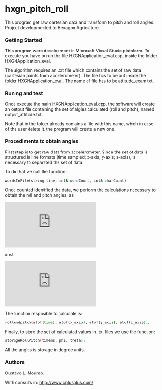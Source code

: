 # hxgn_pitch_roll
This program get raw cartesian data and transform to pitch and roll angles. Project developmented to Hexagon Agriculture.

### Getting Started
This program were development in Microsoft Visual Studio plataform. To execute you have to run the file HXGNApplication_eval.cpp, inside the folder HXGNApplication_eval. 

The algorithm requires an .txt file which contains the set of raw data (cartesian points from accelerometer). The file has to be put inside the folder HXGNApplication_eval. The name of file has to be attitude_exam.txt.

### Runing and test
Once execute the main HXGNApplication_eval.cpp, the software will create an output file containing the set of algles calculated (roll and pitch), named output_attitude.txt.

Note that in the folder already contains a file with this name, which in case of the user delete it, the program will create a new one.

### Procediments to obtain angles
First step is to get raw data from accelerometer. Since the set of data is structured in line formats (time sampled; x-axis; y-axis; z-axis), is necessary to separated the set of data. 

To do that we call the function:
```sh
wordsInFile(string line, int& wordCount, int& charCount)
```
Once counted identified the data, we perform the calculations necessary to obtain the roll and pitch angles, as:

![equation](https://latex.codecogs.com/gif.latex?tan%5Cphi%3D%5Cfrac%7By%7D%7B%5Csqrt%7B%28x%29%5E2&plus;%28z%29%5E2%7D%7D)

and 

![equation](https://latex.codecogs.com/gif.latex?tan%5Cphi%3D%5Cfrac%7B-x%7D%7Bz%7D)

The function resposible to calculate is:
```sh
rollAndpitch(atof(time), atof(x_axis), atof(y_axis), atof(z_axis));
```

Finally, to store the set of calculated values in .txt files we use the function:

```sh
storageRollPitch(timems, phi, theta);
```

All the angles is storage in degree units.
### Authors
Gustavo L. Mourao.

With consults in: http://www.cplusplus.com/

